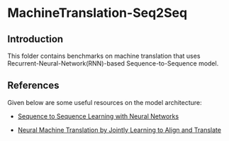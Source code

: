 # MachineTranslation-Seq2Seq

## Introduction

This folder contains benchmarks on machine translation that uses 
Recurrent-Neural-Network(RNN)-based Sequence-to-Sequence model.

## References

Given below are some useful resources on the model architecture:

* [Sequence to Sequence Learning with Neural Networks](http://papers.nips.cc/paper/5346-sequence-to-sequence-learning-with-neural)

* [Neural Machine Translation by Jointly Learning to Align and Translate](https://arxiv.org/abs/1409.0473)
